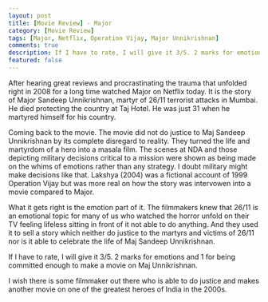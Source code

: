 ```yaml
---
layout: post
title: [Movie Review] - Major
category: [Movie Review]
tags: [Major, Netflix, Operation Vijay, Major Unnikrishnan]
comments: true
description: If I have to rate, I will give it 3/5. 2 marks for emotions and 1 for being committed enough to make a movie on Maj Unnikrishnan.
featured: false
---
```


After hearing great reviews and procrastinating the trauma that unfolded right in 2008 for a long time watched Major on Netflix today. It is the story of Major Sandeep Unnikrishnan, martyr of 26/11 terrorist attacks in Mumbai. He died protecting the country at Taj Hotel. He was just 31 when he martyred himself for his country.

Coming back to the movie. The movie did not do justice to Maj Sandeep Unnikrishnan by its complete disregard to reality. They turned the life and martyrdom of a hero into a masala film. The scenes at NDA and those depicting military decisions critical to a mission were shown as being made on the whims of emotions rather than any strategy. I doubt military might make decisions like that. Lakshya (2004) was a fictional account of 1999 Operation Vijay but was more real on how the story was intervowen into a movie compared to Major. 

What it gets right is the emotion part of it. The filmmakers knew that 26/11 is an emotional topic for many of us who watched the horror unfold on their TV feeling lifeless sitting in front of it not able to do anything. And they used it to sell a story which neither do justice to the martyrs and victims of 26/11 nor is it able to celebrate the life of Maj Sandeep Unnikrishnan. 

If I have to rate, I will give it 3/5. 2 marks for emotions and 1 for being committed enough to make a movie on Maj Unnikrishnan. 

I wish there is some filmmaker out there who is able to do justice and makes another movie on one of the greatest heroes of India in the 2000s.